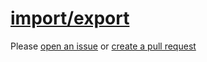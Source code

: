 [import/export](https://github.com/import-js/eslint-plugin-import/blob/v2.25.4/docs/rules/export.md)
====================================================================================================
Please [open an issue](https://github.com/professional-js/eslint-config/issues/new)
or [create a pull request](https://github.com/professional-js/eslint-config/edit/main/src/rules-configurations/import/export.md)
